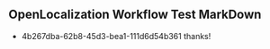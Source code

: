 ## OpenLocalization Workflow Test MarkDown
* 4b267dba-62b8-45d3-bea1-111d6d54b361 thanks!

<!--HONumber=Jul16_HO2-->


